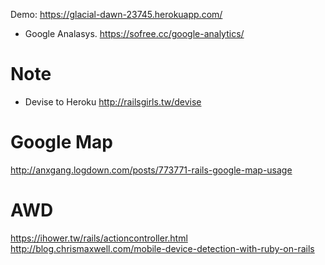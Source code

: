 Demo:
https://glacial-dawn-23745.herokuapp.com/


* Google Analasys.
https://sofree.cc/google-analytics/

# Note
* Devise to Heroku
http://railsgirls.tw/devise

# Google Map
http://anxgang.logdown.com/posts/773771-rails-google-map-usage

# AWD
https://ihower.tw/rails/actioncontroller.html
http://blog.chrismaxwell.com/mobile-device-detection-with-ruby-on-rails


